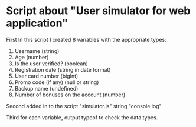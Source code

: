 # Script about "User simulator for web application"

First In this script I created 8 variables with the appropriate types:

1. Username (string)
2. Age (number)
3. Is the user verified? (boolean)
4. Registration date (string in date format)
5. User card number (bigInt)
6. Promo code (if any) (null or string)
7. Backup name (undefined)
8. Number of bonuses on the account (number)

Second added in to the script "simulator.js" string "console.log"

Third for each variable, output typeof to check the data types.